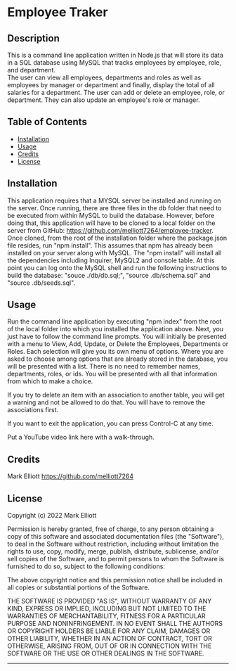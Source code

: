 # Employee Traker

## Description

This is a command line application written in Node.js that will store its data in a SQL database using MySQL that tracks employees by employee, role, and department.  
The user can view all employees, departments and roles as well as employees by manager or department and finally, display the total of all salaries for a department. 
The user can add or delete an employee, role, or department.  They can also update an employee's role or manager.

## Table of Contents

- [Installation](#installation)
- [Usage](#usage)
- [Credits](#credits)
- [License](#license)

## Installation

This application requires that a MYSQL server be installed and running on the server.   Once running, there are three files in the db folder that need to be executed from within MySQL to build the database.  However, before doing that, this application will have to be cloned to a local folder on the server from GitHub:  https://github.com/melliott7264/employee-tracker.   Once cloned, from the root of the installation folder where the package.json file resides, run "npm install".  This assumes that npm has already been installed on your server along with MySQL.   The "npm install" will install all the dependencies including Inquirer, MySQL2 and console table.  At this point you can log onto the MySQL shell and run the following instructions to build the database:  "souce ./db/db.sql;", "source .db/schema.sql" and  "source .db/seeds.sql".  

## Usage

Run the command line application by executing "npm index" from the root of the local folder into which you installed the application above.  Next,  you just have to follow the command line prompts.   You will initially be presented with a menu to View, Add, Update, or Delete the Employees, Departments or Roles.    Each selection will give you its own menu of options.   Where you are asked to choose among options that are already stored in the database, you will be presented with a list.  There is no need to remember names, departments, roles, or ids.  You will be presented with all that information from which to make a choice.  

If you try to delete an item with an association to another table, you will get a warning and not be allowed to do that.  You will have to remove the associations first. 

If you want to exit the application, you can press Control-C at any time.  

Put a YouTube video link here with a walk-through.


## Credits

Mark Elliott  https://github.com/melliott7264


## License

Copyright (c) 2022 Mark Elliott

Permission is hereby granted, free of charge, to any person obtaining a copy
of this software and associated documentation files (the "Software"), to deal
in the Software without restriction, including without limitation the rights
to use, copy, modify, merge, publish, distribute, sublicense, and/or sell
copies of the Software, and to permit persons to whom the Software is
furnished to do so, subject to the following conditions:

The above copyright notice and this permission notice shall be included in all
copies or substantial portions of the Software.

THE SOFTWARE IS PROVIDED "AS IS", WITHOUT WARRANTY OF ANY KIND, EXPRESS OR
IMPLIED, INCLUDING BUT NOT LIMITED TO THE WARRANTIES OF MERCHANTABILITY,
FITNESS FOR A PARTICULAR PURPOSE AND NONINFRINGEMENT. IN NO EVENT SHALL THE
AUTHORS OR COPYRIGHT HOLDERS BE LIABLE FOR ANY CLAIM, DAMAGES OR OTHER
LIABILITY, WHETHER IN AN ACTION OF CONTRACT, TORT OR OTHERWISE, ARISING FROM,
OUT OF OR IN CONNECTION WITH THE SOFTWARE OR THE USE OR OTHER DEALINGS IN THE
SOFTWARE.

---
